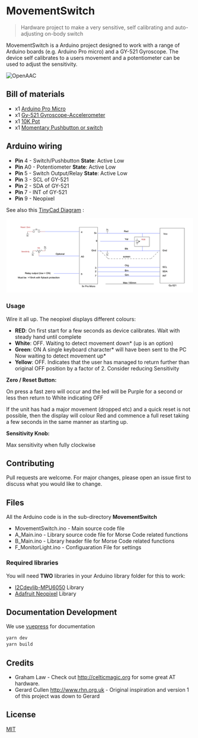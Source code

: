 # MovementSwitch

> Hardware project to make a very sensitive, self calibrating and auto-adjusting on-body switch

MovementSwitch is a Arduino project designed to work with a range of Arduino boards (e.g. Arduino Pro micro) and a GY-521 Gyroscope. The device self calibrates to a users movement and a potentiometer can be used to adjust the sensitivity. 

![OpenAAC](https://img.shields.io/badge/OpenAAC-%F0%9F%92%AC-red?style=flat&link=https://www.openaac.org)

## Bill of materials

* x1 [Arduino Pro Micro](https://store.arduino.cc/arduino-micro)
* x1 [Gy-521 Gyroscope-Accelerometer](https://www.amazon.co.uk/WayinTop-MPU-6050-Gyroscope-Accelerometer-Converter/dp/B07P5YXBXV/)
* x1 [10K Pot](https://shop.pimoroni.com/products/pt10lv-horizontal-trimmer-multiple-values)
* x1 [Momentary Pushbutton or switch](https://shop.pimoroni.com/products/momentary-pushbutton-switch-12mm-square)


## Arduino wiring

* **Pin** 4 - Switch/Pushbutton **State**: Active Low 
* **Pin** A0 - Potentiometer	**State**: Active Low 
* **Pin** 5 - Switch Output/Relay	**State**: Active Low 
* **Pin** 3 -  SCL of GY-521
* **Pin** 2 -  SDA of GY-521
* **Pin** 7 -  INT of GY-521
* **Pin** 9 -  Neopixel

See also this [TinyCad Diagram](https://github.com/AceCentre/MovementSwitch/blob/master/MovementSwitchSCM.dsn) :

<img src="https://raw.githubusercontent.com/AceCentre/MovementSwitch/master/MovementSwitchSCM.png" width="600">


### Usage

Wire it all up. The neopixel displays different colours:


* **RED**: On first start for a few seconds as device calibrates. Wait with steady hand until complete
* **White**: OFF. Waiting to detect movement down* (up is an option)
* **Green**: ON A single keyboard character* will have been sent to the PC Now waiting to detect movement up*
* **Yellow**: OFF. Indicates that the user has managed to return further than original OFF position by a factor of 2. Consider reducing Sensitivity


**Zero / Reset Button:**

On press a fast zero will occur and the led will be Purple for a second or less then return to White indicating OFF

If the unit has had a major movement (dropped etc) and a quick reset is not possible, then the display will colour Red and commence a full reset taking a few seconds in the same manner as starting up.

**Sensitivity Knob:**

Max sensitivity when fully clockwise


## Contributing
Pull requests are welcome. For major changes, please open an issue first to discuss what you would like to change.


## Files

All the Arduino code is in the sub-directory **MovementSwitch**

* MovementSwitch.ino - Main source code file
* A_Main.ino - Library source code file for Morse Code related functions
* B_Main.ino - Library header file for Morse Code related functions
* F_MonitorLight.ino - Configuaration File for settings


### Required libraries 

You will need **TWO** libraries in your Arduino library folder for this to work:

* [I2Cdevlib-MPU6050](https://github.com/jrowberg/i2cdevlib/tree/master/Arduino/MPU6050) Library 
* [Adafruit Neopixel](https://github.com/adafruit/Adafruit_NeoPixel) Library
 


## Documentation Development

We use [vuepress](http://vuepress.vuejs.org) for documentation 

```bash
yarn dev
yarn build
```



## Credits

* Graham Law - Check out <http://celticmagic.org> for some great AT hardware. 
* Gerard Cullen <http://www.rhn.org.uk> - Original inspiration and version 1 of this project was down to Gerard

## License
[MIT](https://choosealicense.com/licenses/mit/)